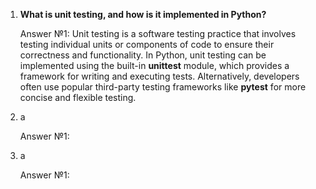 1. **What is unit testing, and how is it implemented in Python?**

   Answer №1: Unit testing is a software testing practice that involves testing individual units or components of code to ensure their correctness and functionality. In Python, unit testing can be implemented using the built-in **unittest** module, which provides a framework for writing and executing tests. Alternatively, developers often use popular third-party testing frameworks like **pytest** for more concise and flexible testing.

2. а

   Answer №1:

3. а

   Answer №1:
